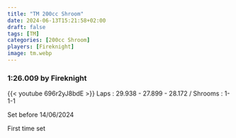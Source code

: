 ```yaml
---
title: "TM 200cc Shroom"
date: 2024-06-13T15:21:58+02:00
draft: false
tags: [TM]
categories: [200cc Shroom]
players: [Fireknight]
image: tm.webp
---
```

### 1:26.009 by Fireknight

{{< youtube 696r2yJ8bdE >}}
Laps : 29.938 - 27.899 - 28.172 /
Shrooms : 1-1-1

Set before 14/06/2024

First time set